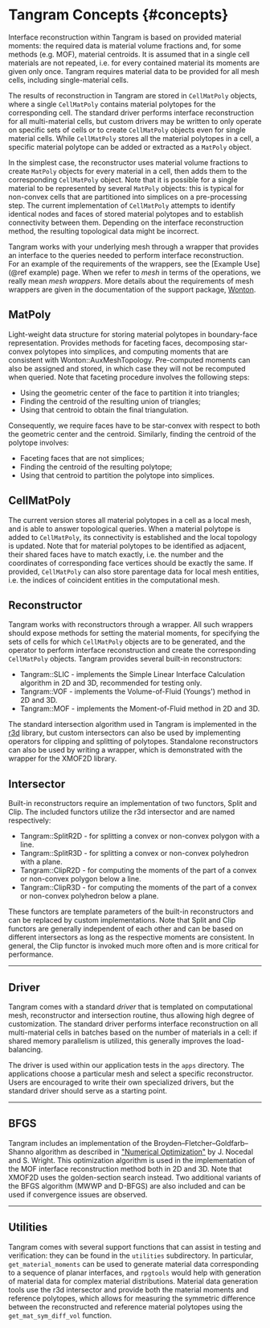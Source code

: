 # Tangram Concepts      {#concepts}

Interface reconstruction within Tangram is based on provided material
moments: the required data is material volume fractions and, for some 
methods (e.g. MOF), material centroids. It is assumed that in a single
cell materials are not repeated, i.e. for every contained material its
moments are given only once. Tangram requires material data to be provided
for all mesh cells, including single-material cells.

The results of reconstruction in Tangram are stored in `CellMatPoly`
objects, where a single `CellMatPoly` contains material polytopes for
the corresponding cell.  The standard driver performs interface reconstruction
for all multi-material cells, but custom drivers may be written to only operate
on specific sets of cells or to create `CellMatPoly` objects even for single 
material cells. While `CellMatPoly` stores all the material
polytopes in a cell, a specific material polytope can be added or 
extracted as a `MatPoly` object.

In the simplest case, the reconstructor uses material volume fractions
to create `MatPoly` objects for every material in a cell, then adds
them to the corresponding `CellMatPoly` object.  Note that it is possible
for a single material to be represented by several `MatPoly` objects:
this is typical for non-convex cells that are partitioned into simplices
on a pre-processing step.
The current implementation of `CellMatPoly` attempts to identify identical
nodes and faces of stored material polytopes and to establish connectivity
between them. Depending on the interface reconstruction method, the resulting
topological data might be incorrect.

Tangram works with your underlying mesh through a wrapper that provides 
an interface to the queries needed to perform interface reconstruction.  
For an example of the requirements of the wrappers, see the 
[Example Use](@ref example) page.  When we refer to _mesh_ in terms
of the operations, we really mean _mesh wrappers_. More details about the
requirements of mesh wrappers are given in the documentation
of the support package, [Wonton](https://github.com/laristra/wonton).

## MatPoly

Light-weight data structure for storing material polytopes in boundary-face
representation.  Provides methods for faceting faces, decomposing star-convex 
polytopes into simplices, and computing moments
that are consistent with Wonton::AuxMeshTopology. Pre-computed moments can also
be assigned and stored, in which case they will not be recomputed when queried.
Note that faceting procedure involves the following steps:

- Using the geometric center of the face to partition it into triangles;
- Finding the centroid of the resulting union of triangles;
- Using that centroid to obtain the final triangulation.

Consequently, we require faces have to be star-convex with respect to both 
the geometric center and the centroid.
Similarly, finding the centroid of the polytope involves:

- Faceting faces that are not simplices;
- Finding the centroid of the resulting polytope;
- Using that centroid to partition the polytope into simplices. 

## CellMatPoly

The current version stores all material polytopes in a cell as a local
mesh, and is able to answer topological queries.  When a material polytope
is added to `CellMatPoly`, its connectivity is established and the local 
topology is updated.  Note that for material polytopes to be identified
as adjacent, their shared faces have to match exactly, i.e. the number and the coordinates of 
corresponding face vertices should be exactly the same. If provided, `CellMatPoly`
can also store parentage data for local mesh entities, i.e. the indices of
coincident entities in the computational mesh.

## Reconstructor

Tangram works with reconstructors through a wrapper.  All such wrappers should
expose methods for setting the material moments, for specifying the sets of cells
for which `CellMatPoly` objects are to be generated, and the operator to
perform interface reconstruction and create the corresponding `CellMatPoly` objects.
Tangram provides several built-in reconstructors:

- Tangram::SLIC - implements the Simple Linear Interface Calculation algorithm in 2D and 3D, 
recommended for testing only.
- Tangram::VOF - implements the Volume-of-Fluid (Youngs') method in 2D and 3D.
- Tangram::MOF - implements the Moment-of-Fluid method in 2D and 3D.

The standard intersection algorithm used in Tangram is implemented in the
[r3d](https://github.com/devonmpowell/r3d) library, but custom intersectors 
can also be used by implementing operators for clipping and splitting of polytopes. 
Standalone reconstructors can also be used by writing a wrapper, 
which is demonstrated with the wrapper for the XMOF2D library.

## Intersector

Built-in reconstructors require an implementation of two functors, Split and Clip.
The included functors utilize the r3d intersector and are named respectively:

- Tangram::SplitR2D - for splitting a convex or non-convex polygon with a line.
- Tangram::SplitR3D - for splitting a convex or non-convex polyhedron with a plane.
- Tangram::ClipR2D - for computing the moments of the part of a convex or non-convex 
  polygon below a line.
- Tangram::ClipR3D - for computing the moments of the part of a convex or non-convex 
  polyhedron below a plane.

These functors are template parameters of the built-in reconstructors and can be replaced
by custom implementations. Note that Split and Clip functors are generally independent of each other
and can be based on different intersectors as long as the respective moments are consistent.
In general, the Clip functor is invoked much more often and is more critical for performance.

----

## Driver

Tangram comes with a standard _driver_ that is templated on computational mesh, 
reconstructor and intersection routine, thus allowing high degree of customization.
The standard driver performs interface reconstruction on all multi-material cells
in batches based on the number of materials in a cell: if shared memory
parallelism is utilized, this generally improves the load-balancing.

The driver is used within our application tests in the
`apps` directory.  The applications choose a particular mesh and 
select a specific reconstructor.  Users are encouraged to write their
own specialized drivers, but the standard driver should serve as a starting
point.

----

## BFGS

Tangram includes an implementation of the Broyden–Fletcher–Goldfarb–Shanno algorithm
as described in ["Numerical Optimization"](https://www.springer.com/us/book/9780387303031) 
by J. Nocedal and S. Wright. This optimization algorithm is used in the implementation of 
the MOF interface reconstruction method both in 2D and 3D. 
Note that XMOF2D uses the golden-section search instead. Two additional variants of 
the BFGS algorithm (MWWP and D-BFGS) are also included and can be used if 
convergence issues are observed.

----

## Utilities

Tangram comes with several support functions that can assist in testing and verification:
they can be found in the `utilities` subdirectory. In particular, `get_material_moments` can
be used to generate material data corresponding to a sequence of planar interfaces, and
`rpgtools` would help with generation of material data for complex material distributions. 
Material data generation tools use the r3d intersector and provide both the material moments
and reference polytopes, which allows for measuring the symmetric difference between the
reconstructed and reference material polytopes using the `get_mat_sym_diff_vol` function. 